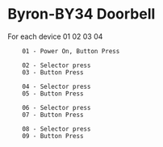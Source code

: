 # Byron-BY34 Doorbell

For each device 01 02 03 04

        01 - Power On, Button Press

        02 - Selector press
        03 - Button Press

        04 - Selector press
        05 - Button Press

        06 - Selector press
        07 - Button Press

        08 - Selector press
        09 - Button Press

